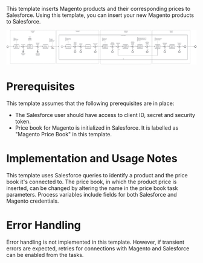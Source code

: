 This template inserts Magento products and their corresponding prices to Salesforce.
Using this template, you can insert your new Magento products to Salesforce.

![Template](assets/Adobe_Commerce___Magento_Product_to_Salesforce.svg)

# Prerequisites

This template assumes that the following prerequisites are in place:

- The Salesforce user should have access to client ID, secret and security token.
- Price book for Magento is initialized in Salesforce. It is labelled as "Magento Price Book" in this template.

# Implementation and Usage Notes

This template uses Salesforce queries to identify a product and the price book it's connected to. The price book, in which the product price is inserted, can be changed by altering the name in the price book task parameters.
Process variables include fields for both Salesforce and Magento credentials.

# Error Handling

Error handling is not implemented in this template.
However, if transient errors are expected, retries for connections with Magento and Salesforce can be enabled from the tasks.